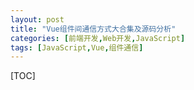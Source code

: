 ```yaml
---
layout: post
title: "Vue组件间通信方式大合集及源码分析"
categories: [前端开发,Web开发,JavaScript]
tags: [JavaScript,Vue,组件通信]
---
```


[TOC]

